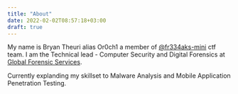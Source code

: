 ```yaml
---
title: "About"
date: 2022-02-02T08:57:18+03:00
draft: true
---
```



My name is Bryan Theuri alias Or0ch1 a member of [@fr334aks-mini](https://twitter.com/fr334aksmini) ctf team. I am the Technical lead - Computer Security and Digital Forensics at [Global Forensic Services](https://globalforensics.co.ke).

Currently explanding my skillset to Malware Analysis and Mobile Application Penetration Testing. 

